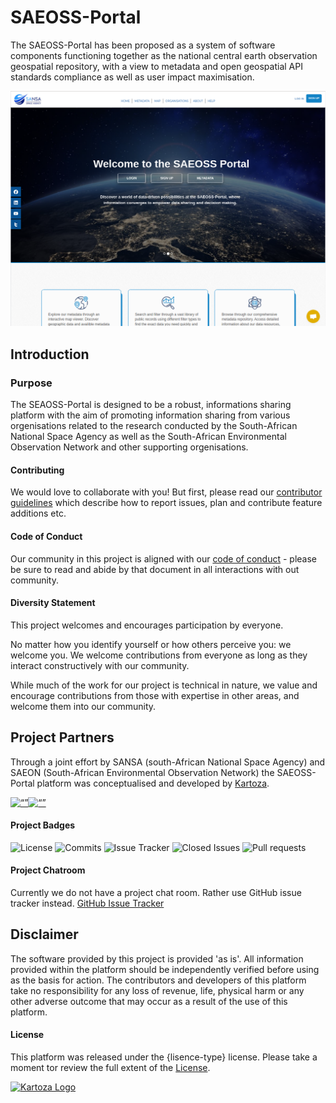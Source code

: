 
# SAEOSS-Portal
<!-- This is the Home Page, replace all of the titles with relevant titles -->

The SAEOSS-Portal has been proposed as a system of software components functioning together as the national central earth observation geospatial repository, with a view to metadata and open geospatial API standards compliance as well as user impact maximisation.
<!-- replace with one line product description -->

![main_screenshot](./img/Main_screenshot.png) <!-- change path to main screenshot, InaSAFE is a good reference -->

## Introduction

<!-- Insert introduction paragraphs here -->
<!-- Can also input short video demo of project here (YouTube link, etc) -->
<!-- Can contain Purpose/Why of project and the Scope of Project without use of sub-headings-->

### Purpose
The SEAOSS-Portal is designed to be a robust, informations sharing platform with the aim of promoting information sharing from various orgenisations related to the research conducted by the South-African National Space Agency as well as the South-African Environmental Observation Network and other supporting orgenisations. 

<!-- ### Project Roadmap -->
<!-- ![Project Roadmap]() -->
<!-- [Project Roadmap]() -->
<!-- Either insert link to roadmap or actual roadmap (Speak to team leads) -->

#### Contributing
We would love to collaborate with you! But first, please read our [contributor
guidelines](about/contributing.md) which describe how to report
issues, plan and contribute feature additions etc.

#### Code of Conduct
Our community in this project is aligned with our [code of
conduct](about/code-of-conduct.md) - please be sure to read and abide by that
document in all interactions with out community.

#### Diversity Statement
This project welcomes and encourages participation by everyone.

No matter how you identify yourself or how others perceive you: we welcome you.
We welcome contributions from everyone as long as they interact constructively
with our community.

While much of the work for our project is technical in nature, we value and
encourage contributions from those with expertise in other areas, and welcome
them into our community.

## Project Partners
Through a joint effort by SANSA (south-African National Space Agency) and SAEON (South-African Environmental Observation Network) the SAEOSS-Portal platform was conceptualised and developed by [Kartoza](https://www.kartoza.com/). 

[<img src="https://raw.githubusercontent.com/kartoza/SAEOSS-Portal/main/docs/src/img/SANSA_Logo.png" alt= “” width="50%" height="auto">](https://www.sansa.org.za/)[<img src="https://raw.githubusercontent.com/kartoza/SAEOSS-Portal/main/docs/src/img/SAEONN_Logo.png" alt= “” width="50%" height="auto">](https://www.saeon.ac.za/)
<!-- Insert Project Partner Logos and/or Links -->

<!-- #### Releases -->
<!-- Insert links to release pages -->
<!-- [GitHub releases page]() -->
<!-- [Releases page]() -->



#### Project Badges
![License](https://img.shields.io/github/license/kartoza/SAEOSS-Portal.svg)
![Commits](https://img.shields.io/github/commits-since/kartoza/SAEOSS-Portal/{version}.svg)
![Issue Tracker](https://img.shields.io/github/issues/kartoza/SAEOSS-Portal.svg)
![Closed Issues](https://img.shields.io/github/issues-closed/kartoza/SAEOSS-Portal.svg)
![Pull requests](https://img.shields.io/github/issues-pr/kartoza/SAEOSS-Portal.svg)
<!-- ![Version](https://img.shields.io/github/realese/kartoza/SAEOSS-Portal.svg)  -->

#### Project Chatroom
Currently we do not have a project chat room. Rather use GitHub issue tracker instead. [GitHub Issue Tracker]([http](https://github.com/kartoza/SAEOSS-Portal/issues))
<!-- Insert links to chatroom pages if available, otherwise remove -->


<!-- #### Contributor License Agreement (CLA) -->
<!-- Insert links to CLA -->
<!-- [Contributor License Agreement]() -->

## Disclaimer
<div class="admonition warning">
The software provided by this project is provided 'as is'. All information provided within the platform should be independently verified before using as the basis for action. The contributors and developers of this platform take no responsibility for any loss of revenue, life, physical harm or any other adverse outcome that may occur as a result of the use of this platform. 
</div>


#### License
This platform was released under the {lisence-type} license. Please take a moment tor review the full extent of the [License](./docs/src/license.md). 
<!-- Link to project license in about page -->

<!-- Keep the Kartoza Logo at the bottom of the page if the project allows -->
[![Kartoza Logo](https://raw.githubusercontent.com/kartoza/SAEOSS-Portal/62086df2ad0009ce393ee9a616dd36afe6781b7e/docs/src/img/logo.svg)](https://kartoza.com/)
